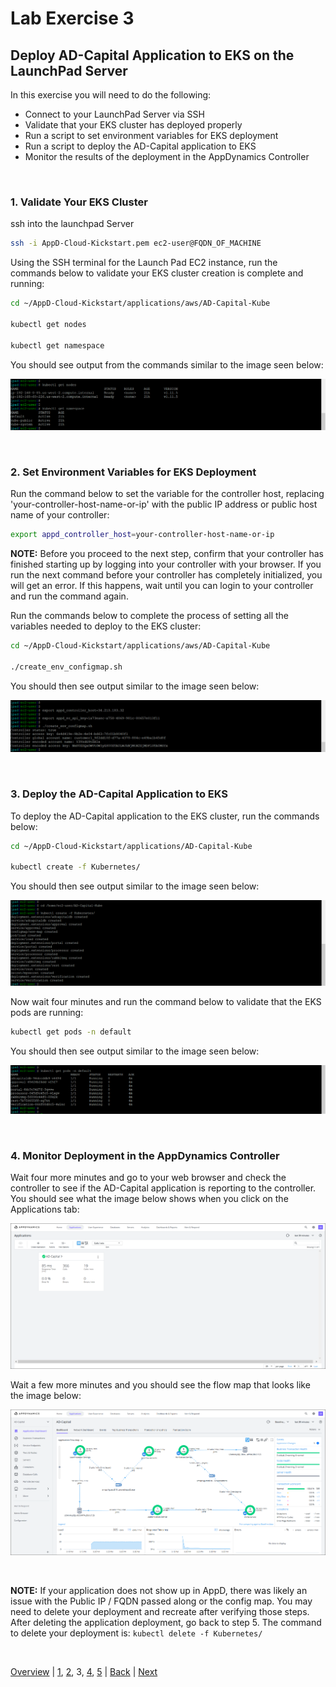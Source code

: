 # Lab Exercise 3
## Deploy AD-Capital Application to EKS on the LaunchPad Server



In this exercise you will need to do the following:

- Connect to your LaunchPad Server via SSH
- Validate that your EKS cluster has deployed properly
- Run a script to set environment variables for EKS deployment
- Run a script to deploy the AD-Capital application to EKS
- Monitor the results of the deployment in the AppDynamics Controller

<br>

### **1.** Validate Your EKS Cluster
ssh into the launchpad Server

```bash
ssh -i AppD-Cloud-Kickstart.pem ec2-user@FQDN_OF_MACHINE
```

Using the SSH terminal for the Launch Pad EC2 instance, run the commands below to validate your EKS cluster creation is complete and running:

```bash
cd ~/AppD-Cloud-Kickstart/applications/aws/AD-Capital-Kube

kubectl get nodes

kubectl get namespace
```
You should see output from the commands similar to the image seen below:

![EKS Cluster Validation](./images/4.png)

<br>


### **2.** Set Environment Variables for EKS Deployment
Run the command below to set the variable for the controller host, replacing 'your-controller-host-name-or-ip' with the public IP address or public host name of your controller:

```bash
export appd_controller_host=your-controller-host-name-or-ip
```
**NOTE:** Before you proceed to the next step, confirm that your controller has finished starting up by logging into your controller with your browser.  If you run the next command before your controller has completely initialized, you will get an error.  If this happens, wait until you can login to your controller and run the command again.

Run the commands below to complete the process of setting all the variables needed to deploy to the EKS cluster:

```bash
cd ~/AppD-Cloud-Kickstart/applications/aws/AD-Capital-Kube

./create_env_configmap.sh
```
You should then see output similar to the image seen below:

![EKS Configmap](./images/9.png)

<br>

### **3.** Deploy the AD-Capital Application to EKS

To deploy the AD-Capital application to the EKS cluster, run the commands below:

```bash
cd ~/AppD-Cloud-Kickstart/applications/AD-Capital-Kube

kubectl create -f Kubernetes/
```
You should then see output similar to the image seen below:

![AD-Capital Deploy](./images/10.png)

Now wait four minutes and run the command below to validate that the EKS pods are running:

```bash
kubectl get pods -n default
```
You should then see output similar to the image seen below:

![EKS Pods](./images/11.png)


<br>

### **4.** Monitor Deployment in the AppDynamics Controller

Wait four more minutes and go to your web browser and check the controller to see if the AD-Capital application is reporting to the controller. You should see what the image below shows when you click on the Applications tab:

![Controller Apps](./images/12.png)

Wait a few more minutes and you should see the flow map that looks like the image below:

![Flow Map](./images/13.png)

<br>

**NOTE:** If your application does not show up in AppD, there was likely an issue with the Public IP / FQDN passed along or the config map. You may need to delete your deployment and recreate after verifying those steps. After deleting the application deployment, go back to step 5. The command to delete your deployment is: `kubectl delete -f Kubernetes/`

<br>

[Overview](gcp-gke-monitoring.md) | [1](lab-exercise-01.md), [2](lab-exercise-02.md), 3, [4](lab-exercise-04.md), [5](lab-exercise-05.md) | [Back](lab-exercise-02.md) | [Next](lab-exercise-04.md)
